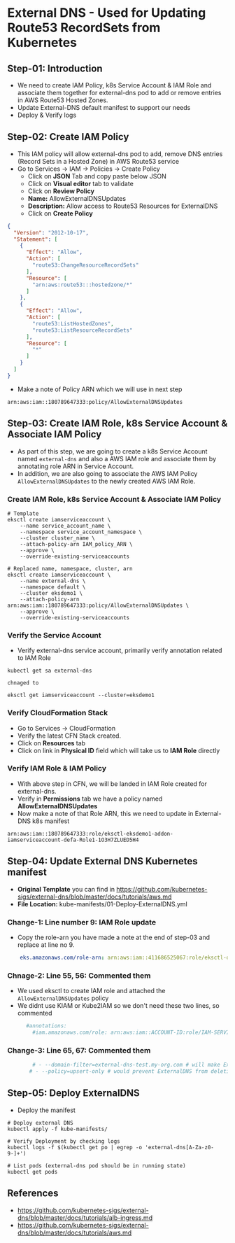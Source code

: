 # External DNS - Used for Updating Route53 RecordSets from Kubernetes 

## Step-01: Introduction
- We need to create IAM Policy, k8s Service Account & IAM Role and associate them together for external-dns pod to add or remove entries in AWS Route53 Hosted Zones. 
- Update External-DNS default manifest to support our needs
- Deploy & Verify logs

## Step-02: Create IAM Policy
- This IAM policy will allow external-dns pod to add, remove DNS entries (Record Sets in a Hosted Zone) in AWS Route53 service
- Go to Services -> IAM -> Policies -> Create Policy
  - Click on **JSON** Tab and copy paste below JSON
  - Click on **Visual editor** tab to validate
  - Click on **Review Policy**
  - **Name:** AllowExternalDNSUpdates 
  - **Description:** Allow access to Route53 Resources for ExternalDNS
  - Click on **Create Policy**  

```json
{
  "Version": "2012-10-17",
  "Statement": [
    {
      "Effect": "Allow",
      "Action": [
        "route53:ChangeResourceRecordSets"
      ],
      "Resource": [
        "arn:aws:route53:::hostedzone/*"
      ]
    },
    {
      "Effect": "Allow",
      "Action": [
        "route53:ListHostedZones",
        "route53:ListResourceRecordSets"
      ],
      "Resource": [
        "*"
      ]
    }
  ]
}
```
- Make a note of Policy ARN which we will use in next step
```
arn:aws:iam::180789647333:policy/AllowExternalDNSUpdates
```  


## Step-03: Create IAM Role, k8s Service Account & Associate IAM Policy
- As part of this step, we are going to create a k8s Service Account named `external-dns` and also a AWS IAM role and associate them by annotating role ARN in Service Account.
- In addition, we are also going to associate the AWS IAM Policy `AllowExternalDNSUpdates` to the newly created AWS IAM Role.
### Create IAM Role, k8s Service Account & Associate IAM Policy
```
# Template
eksctl create iamserviceaccount \
    --name service_account_name \
    --namespace service_account_namespace \
    --cluster cluster_name \
    --attach-policy-arn IAM_policy_ARN \
    --approve \
    --override-existing-serviceaccounts

# Replaced name, namespace, cluster, arn 
eksctl create iamserviceaccount \
    --name external-dns \
    --namespace default \
    --cluster eksdemo1 \
    --attach-policy-arn arn:aws:iam::180789647333:policy/AllowExternalDNSUpdates \
    --approve \
    --override-existing-serviceaccounts
```
### Verify the Service Account
- Verify external-dns service account, primarily verify annotation related to IAM Role
```
kubectl get sa external-dns

chnaged to 

eksctl get iamserviceaccount --cluster=eksdemo1
```
### Verify CloudFormation Stack
- Go to Services -> CloudFormation
- Verify the latest CFN Stack created.
- Click on **Resources** tab
- Click on link  in **Physical ID** field which will take us to **IAM Role** directly

### Verify IAM Role & IAM Policy
- With above step in CFN, we will be landed in IAM Role created for external-dns. 
- Verify in **Permissions** tab we have a policy named **AllowExternalDNSUpdates**
- Now make a note of that Role ARN, this we need to update in External-DNS k8s manifest
```
arn:aws:iam::180789647333:role/eksctl-eksdemo1-addon-iamserviceaccount-defa-Role1-1O3H7ZLUED5H4
```


## Step-04: Update External DNS Kubernetes manifest
- **Original Template** you can find in https://github.com/kubernetes-sigs/external-dns/blob/master/docs/tutorials/aws.md
- **File Location:** kube-manifests/01-Deploy-ExternalDNS.yml
### Change-1: Line number 9: IAM Role update
  - Copy the role-arn you have made a note at the end of step-03 and replace at line no 9.
```yml
    eks.amazonaws.com/role-arn: arn:aws:iam::411686525067:role/eksctl-demo1-addon-iamserviceaccount-default-Role1-M7IEPRHZYLPB   
```
### Chnage-2: Line 55, 56: Commented them
- We used eksctl to create IAM role and attached the `AllowExternalDNSUpdates` policy
- We didnt use KIAM or Kube2IAM so we don't need these two lines, so commented
```yml
      #annotations:  
        #iam.amazonaws.com/role: arn:aws:iam::ACCOUNT-ID:role/IAM-SERVICE-ROLE-NAME    
```
### Change-3: Line 65, 67: Commented them
```yml
        # - --domain-filter=external-dns-test.my-org.com # will make ExternalDNS see only the hosted zones matching provided domain, omit to process all available hosted zones
       # - --policy=upsert-only # would prevent ExternalDNS from deleting any records, omit to enable full synchronization
```

## Step-05: Deploy ExternalDNS
- Deploy the manifest
```
# Deploy external DNS
kubectl apply -f kube-manifests/

# Verify Deployment by checking logs
kubectl logs -f $(kubectl get po | egrep -o 'external-dns[A-Za-z0-9-]+')

# List pods (external-dns pod should be in running state)
kubectl get pods
```

## References
- https://github.com/kubernetes-sigs/external-dns/blob/master/docs/tutorials/alb-ingress.md
- https://github.com/kubernetes-sigs/external-dns/blob/master/docs/tutorials/aws.md



